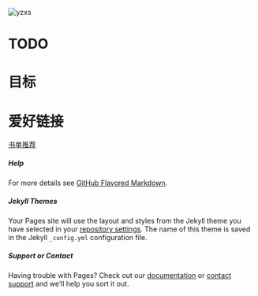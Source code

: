 ![yzxs](https://github.com/xuesong/wiki/blob/master/image/yzxs.png?raw=ture)  


# TODO

# 目标

# 爱好链接
[书单推荐](https://github.com/xuesong/wiki/blob/master/book/done/readme.md)




##### Help

For more details see [GitHub Flavored Markdown](https://guides.github.com/features/mastering-markdown/).

##### Jekyll Themes

Your Pages site will use the layout and styles from the Jekyll theme you have selected in your [repository settings](https://github.com/xuesong/xuesong.github.io/settings). The name of this theme is saved in the Jekyll `_config.yml` configuration file.

##### Support or Contact

Having trouble with Pages? Check out our [documentation](https://docs.github.com/categories/github-pages-basics/) or [contact support](https://github.com/contact) and we’ll help you sort it out.
